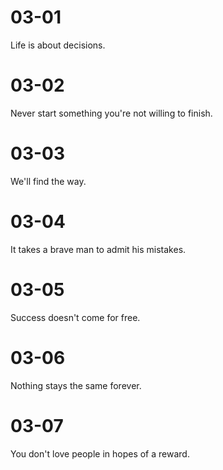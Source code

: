 # 03-01

Life is about decisions.

# 03-02

Never start something you're not willing to finish.

# 03-03

We'll find the way.

# 03-04

It takes a brave man to admit his mistakes.

# 03-05

Success doesn't come for free.

# 03-06

Nothing stays the same forever.

# 03-07

You don't love people in hopes of a reward.
